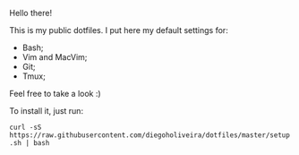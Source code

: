 Hello there!

This is my public dotfiles. I put here my default settings for:

- Bash;
- Vim and MacVim;
- Git;
- Tmux;

Feel free to take a look :)

To install it, just run:

```curl -sS https://raw.githubusercontent.com/diegoholiveira/dotfiles/master/setup.sh | bash```

